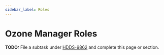 ```yaml
---
sidebar_label: Roles
---
```


# Ozone Manager Roles

**TODO:** File a subtask under [HDDS-9862](https://issues.apache.org/jira/browse/HDDS-9862) and complete this page or section.
